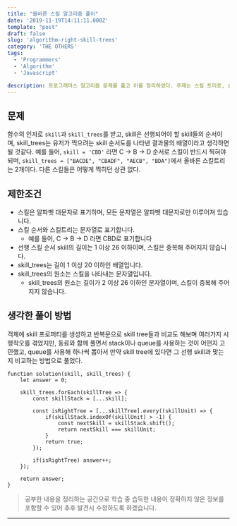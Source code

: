 ```yaml
---
title: "올바른 스킬 알고리즘 풀이"
date: '2019-11-19T14:11:11.000Z'
template: "post"
draft: false
slug: 'algorithm-right-skill-trees'
category: 'THE OTHERS'
tags:
  - 'Programmers'
  - 'Algorithm'
  - 'Javascript'

description: 프로그래머스 알고리즘 문제를 풀고 이를 정리하였다. 주제는 스킬 트리로, 쉽게 게임에서 선행 스킬을 배워야만 다음 스킬을 배울 수 있는 알고리즘으로 제공되는 여러가지 Skill Tree가 제시된 Skill 순서에 맞는지 확인하는 알고리즘이다. 해당 문제는 프로그래머스에서 제공하는 문제다.
---
```


## 문제
함수의 인자로 `skill`과 `skill_trees`를 받고, skill은 선행되어야 할 skill들의 순서이며, skill_trees는 유저가 찍으려는 skill 순서도를 나타낸 결과물의 배열이라고 생각하면 될 것같다.
예를 들어, `skill = 'CBD'` 라면 C -> B -> D 순서로 스킬이 반드시 찍혀야되며, `skill_trees = ["BACDE", "CBADF", "AECB", "BDA"]`에서 올바른 스킬트리는 2개이다. 다른 스킬들은 어떻게 찍히던 상관 없다.

## 제한조건
- 스킬은 알파벳 대문자로 표기하며, 모든 문자열은 알파벳 대문자로만 이루어져 있습니다.
- 스킬 순서와 스킬트리는 문자열로 표기합니다.
  - 예를 들어, C → B → D 라면 CBD로 표기합니다
- 선행 스킬 순서 skill의 길이는 1 이상 26 이하이며, 스킬은 중복해 주어지지 않습니다.
- skill_trees는 길이 1 이상 20 이하인 배열입니다.
- skill_trees의 원소는 스킬을 나타내는 문자열입니다.
  - skill_trees의 원소는 길이가 2 이상 26 이하인 문자열이며, 스킬이 중복해 주어지지 않습니다.

## 생각한 풀이 방법
객체에 skill 프로퍼티를 생성하고 반복문으로 skill tree들과 비교도 해보며 여러가지 시행착오를 겪었지만, 동료와 함께 풀면서 stack이나 queue를 사용하는 것이 어떤지 고민했고, queue를 사용해 하나씩 뽑아서 만약 skill tree에 있다면 그 선행 skill과 맞는지 비교하는 방법으로 풀었다.

```
function solution(skill, skill_trees) {
    let answer = 0;

    skill_trees.forEach(skillTree => {
        const skillStack = [...skill];

        const isRightTree = [...skillTree].every((skillUnit) => {
            if(skillStack.indexOf(skillUnit) > -1) {
                const nextSkill = skillStack.shift();
                return nextSkill === skillUnit;
            }
            return true;
        });

        if(isRightTree) answer++;
    });

    return answer;
}
```

> 공부한 내용을 정리하는 공간으로 학습 중 습득한 내용이 정확하지 않은 정보를 포함할 수 있어 추후 발견시 수정하도록 하겠습니다.

---

